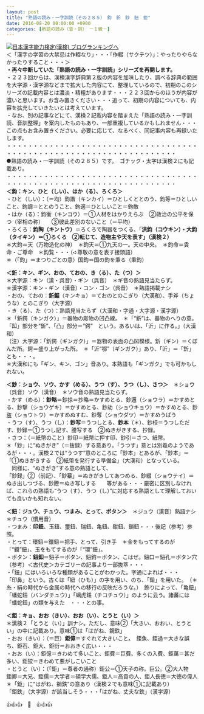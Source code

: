```yaml
---
layout: post
title: "熟語の読み・一字訓読（その２８５）　鈞　釿　鈔　鈕　鉅"
date: 2016-08-20 00:00:00 +0900
categories: [熟語の読み（音・訓）　ー１級－]
---
```


[![](/syuusyuu9701/assets/images/熟語の読み・一字訓読（その２８５）-鈞-釿-鈔-鈕-鉅-br_c_3028_1.gif)](http://blog.with2.net/link.php?1659096:3028 "日本漢字能力検定(漢検) ブログランキングへ")[日本漢字能力検定(漢検) ブログランキングへ](http://blog.with2.net/link.php?1659096:3028)  
＜「漢字の学習の大禁忌は作輟なり」・・・「作輟（サクテツ）」：やったりやらなかったりすること・・・＞  
**・再々中断していた「熟語の読み・一字訓読」シリーズを再開します。**  
・２２３回からは、漢検漢字辞典第２版の内容を加味したり、調べる辞典の範囲を大字源・漢字源などまで拡大した内容にて、整理しているので、初期のこのシリーズの記載内容とは濃淡・精粗があります・・・２２３回からのほうが内容が濃いと思います。お含み置きください・・・追って、初期の内容についても、内容を拡充していきたいとは考えています。  
・なお、別の記事などにて、漢検２記載内容を踏まえた「熟語の読み・一字訓読、音訓整理」を案内したものもあり、一部重複しているかもしれません・・・この点もお含み置きください。必要に応じて、なるべく、同記事内容も再録いたします。  
・・・・・・・・・・・・・・・・・・・・・・・・・・・・・・・・・・・・・・・・・・・・・・・・・・・・・・・・・・・・・・・・・・・・  
●熟語の読み・一字訓読（その２８５）です。　ゴチック・太字は漢検２にも記載あり。  
・・・・・・・・・・・・・・・・・・・・・・・・・・・・・・・・・・・・・・・・・・・・・・・・・・・・・・・・・・・・・・・・・・・・  
**＜鈞：キン、ひと（しい）、はか（る）、ろくろ＞**  
・ひと（しい）：（＝均）鈞諧（キンカイ）＝ひとしくととのう、鈞等＝ひとしいこと、鈞調＝ととのうこと、鈞適＝ひとしいこと＝鈞敵  
・はか（る）：鈞衡（キンコウ）＝①人材をはかりえらぶ　②政治の公平を保つ（宰相の称）　　③彼此差別のないこと（＝平均）  
・ろくろ：**鈞陶（キントウ）**＝ろくろで陶器をつくる、「**洪鈞（コウキン）・大鈞（タイキン）＝①ろくろ　②転じて、造物主や天を表す」（漢検２）**  
＊大鈞＝天（万物造化の神）　＊鈞天＝①九天の一。天の中央。　＊鈞命＝貴命・ご尊命　＊鈞覧・・・（➪尊敬の意を表す接頭語）  
＊（「鈞」＝まつりごとの意）国鈞＝国の鈞を秉る（秉鈞）  
  
**＜釿：キン、ギン、おの、ておの、き（る）、た（つ）＞**  
＊大字源：キン（漢・呉音）・ギン（呉音）　＊ギ音の熟語見当たらず。  
＊漢字源：キン・ギン（漢音）・コン・ゴン（呉音）　＊熟語掲載ナシ  
・おの、ておの：**釿鋸**（キンキョ）＝ておのとのこぎり（大漢和）、手斧（ちょうな）とのこぎり（大字源）  
・き（る）、た（つ）：熟語見当たらず（大漢和・字通・大字源・漢字源）  
＊「釿鍔（キンガク）」＝器物の彫物の凹凸線。　＊「“釿”は、器物のへりの意。「凹」部分を“釿”、「凸」部分＝“鍔”　という。あるいは、「沂」に作る。」（大漢和）  
（注）大字源：「釿鍔（ギンガク）」＝器物の表面の凸凹模様。釿（ギン）＝くぼんだ所。鍔＝盛り上がった所。　＊「沂“鄂”（ギンガク）」あり、「沂」＝「釿」とも・・・。  
＊大漢和にも「ギン、キン、ゴン」音あり。本熟語も「ギンガク」でも可かもしれない。  
  
**＜鈔：ショウ、ソウ、かす（める）、うつ（す）、うつ（し）、さつ＞**　＊ショウ（呉音）ソウ（漢音）　＊ソウ音の熟語見当たらず。  
・かす（める）：**鈔略**＝鈔掠＝抄略＝かすめとる、鈔邏（ショウラ）＝かすめとる、鈔撃（ショウゲキ）＝かすめとる、鈔劫（ショウキョウ）＝かすめとる、鈔盗（ショウトウ）＝かすめぬすむ、鈔奪（ショウダツ）＝かすめうばう  
・うつ（す）、うつ（し）：**鈔写**＝うつしとる、**鈔本**（＊）、鈔校＝うつしただす、鈔録＝①うつし記す、謄写する　②ぬきがきする、抄録。　  
・さつ：（＝紙幣のこと）鈔印＝紙幣に押す印、鈔引＝さつ、紙幣。  
＊「鈔」に“ぬきがき”（＝抜録）する意あり。「うつす」意とは別羲のようであるが・・・。漢検２では“うつす”意のところに「鈔本」とあるが、「鈔本」＝「①ぬきがきする　②紙幣を発行する準備金」（大漢和）となっている。  
　同様に、“ぬきがき”する意の熟語として、  
「鈔録」②（前記）、「鈔纂」＝ぬきがきしてあつめる、鈔綴（ショウテイ）＝ぬき出しつづる、鈔謄＝ぬき写しする　　等がある・・・厳密に区別しなければ、これらの熟語も“うつ（す）、うつ（し）”に対応する熟語として理解しておいても良いかも知れない。  
  
**＜鈕：ジュウ、チュウ、つまみ、とって、ボタン＞**　＊ジュウ（漢音）熟語ナシ　＊チュウ（慣用音）  
・つまみ：**印鈕**、玉鈕、璽鈕、瑞鈕、亀鈕、鉗鈕、鎖鈕・・・後記（参考）参照。  
・とって：環鈕＝鐶鈕＝把手、とって、引き手　＊金をもってするのが「“鐶”鈕」、玉をもてするのが「“環”鈕」。  
・ボタン：**鈕釦**＝鈕子＝ボタン、鈕鉤＝ボタン、こはぜ。鈕口＝鈕孔＝ボタン穴  
（参考）＜古代史＞カテゴリーの記事より一部抜萃・・・  
・「鈕」にはいろいろな種類があることがわかった。字通によれば・・・  
「印鼻」という。古くは「紐（ひも）」の字を用い、のち、「鈕」を用いた。　（＊糸・絹の時代から金属の時代への移行の反映だろうな。）　飾りによって、「亀鈕」「蟠蛇鈕（バンダチュウ）」「螭虎鈕（チコチュウ）」のように云う。諸蕃には「蟠蛇鈕」の類を与えた　・・・との事。  
  
**＜鉅：キョ、おお（きい）、おお（い）、とうと（い）＞**  
＊漢検２「とうと（い）」訓ナシ。ただし、意味②「大きい、おおい、とうとい」の中に記載あり。意味①は「はがね、鋼鉄」  
・おお（きい）：（＝巨）**鉅偉**＝すぐれて大きいこと。　鉅魚、鉅過＝大きな誤ち、鉅石、鉅大、鉅衍＝おおきく広い・・・  
・おお（い）：鉅億＝きわめて多いこと、鉅費＝巨費、多くの入費、鉅萬＝甚だ多い、鉅狡＝きわめて悪がしこいこと  
・とうと（い）：（「鉅」＝尊者の通称）鉅公＝①天子の称。巨公。②大人物　鉅卿＝大兄、鉅儒＝大学者＝碩学大儒、鉅人＝高貴の人、鉅人長徳＝大徳の偉人  
＊「鉅」に“はがね、鋼鉄”の意あり（漢検２でも意味①に記載あり）  
「鉅鉄」（大字源）が該当しそう・・・「はがね、丈夫な鉄」（漢字源）  
  
👍👍👍　🐒　👍👍👍  
  